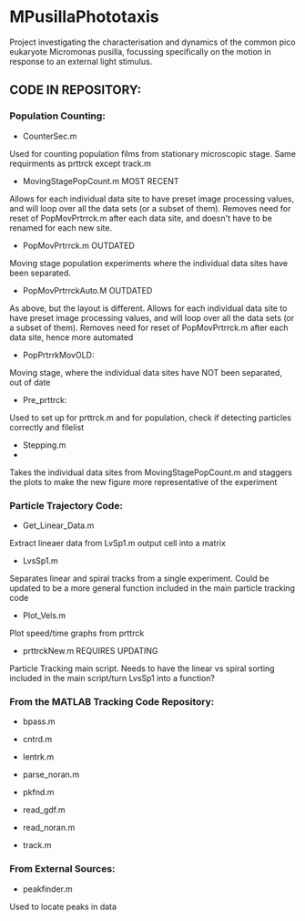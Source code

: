 # MPusillaPhototaxis
Project investigating the characterisation and dynamics of the common pico eukaryote Micromonas pusilla, focussing specifically on the motion in response to an external light stimulus.

## CODE IN REPOSITORY:

### Population Counting:

+ CounterSec.m

Used for counting population films from stationary microscopic stage.  Same requirments as prttrck except track.m

+ MovingStagePopCount.m  MOST RECENT

Allows for each individual data site to have preset image processing values, and will loop over all the data sets (or a subset of them).  Removes need for reset of PopMovPrtrrck.m after each data site, and doesn't have to be renamed for each new site.

+ PopMovPrtrrck.m   OUTDATED

Moving stage population experiments where the individual data sites have been separated.

+ PopMovPrtrrckAuto.M  OUTDATED

As above, but the layout is different.  Allows for each individual data site to have preset image processing values, and will loop over all the data sets (or a subset of them).  Removes need for reset of PopMovPrtrrck.m after each data site, hence more automated

+ PopPrtrrkMovOLD:

Moving stage, where the individual data sites have NOT been separated, out of date

+ Pre_prttrck:

Used to set up for prttrck.m and for population, check if detecting particles correctly and filelist

+ Stepping.m
+ 
Takes the individual data sites from MovingStagePopCount.m and staggers the plots to make the new figure more representative of the experiment



### Particle Trajectory Code:

+ Get_Linear_Data.m

Extract lineaer data from LvSp1.m output cell into a matrix

+ LvsSp1.m

Separates linear and spiral tracks from a single experiment.  Could be updated to be a more general function included in the main particle tracking code

+ Plot_Vels.m

Plot speed/time graphs from prttrck

+ prttrckNew.m  REQUIRES UPDATING

Particle Tracking main script.  Needs to have the linear vs spiral sorting included in the main script/turn LvsSp1 into a function?

### From the MATLAB Tracking Code Repository:

+ bpass.m

+ cntrd.m

+ lentrk.m

+ parse_noran.m

+ pkfnd.m

+ read_gdf.m

+ read_noran.m

+ track.m

### From External Sources:

+ peakfinder.m

Used to locate peaks in data




